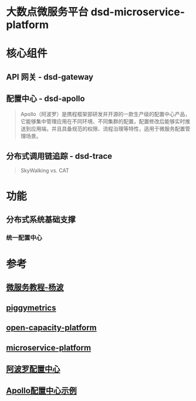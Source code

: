 # 大数点微服务平台 dsd-microservice-platform 

# 核心组件

## API 网关 -  dsd-gateway

## 配置中心 - dsd-apollo
> Apollo（阿波罗）是携程框架部研发并开源的一款生产级的配置中心产品，它能够集中管理应用在不同环境、不同集群的配置，配置修改后能够实时推送到应用端，并且具备规范的权限、流程治理等特性，适用于微服务配置管理场景。

## 分布式调用链追踪 - dsd-trace
> SkyWalking  vs. CAT

# 功能


## 分布式系统基础支撑
### 统一配置中心


# 参考
## [微服务教程-杨波](https://github.com/spring2go)
## [piggymetrics](https://github.com/spring2go/piggymetrics)
## [open-capacity-platform](https://gitee.com/owenwangwen/open-capacity-platform/tree/master)
## [microservice-platform](https://gitee.com/zlt2000/microservices-platform/tree/master)
## [阿波罗配置中心](https://github.com/ctripcorp/apollo)
## [Apollo配置中心示例](https://github.com/ctripcorp/apollo-use-cases)
